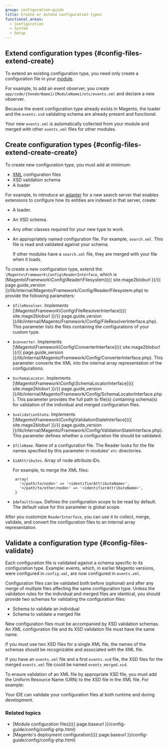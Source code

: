```yaml
---
group: configuration-guide
title: Create or extend configuration types
functional_areas:
  - Configuration
  - System
  - Setup
---
```


## Extend configuration types {#config-files-extend-create}

To extend an existing configuration type, you need only create a configuration file in your [module](https://glossary.magento.com/module).

For example, to add an event observer, you create `app/code/{VendorName}/{ModuleName}/etc/events.xml` and declare a new observer.

Because the event configuration type already exists in Magento, the loader and the `events.xsd` validating schema are already present and functional.

Your new `events.xml` is automatically collected from your module and merged with other `events.xml` files for other modules.

## Create configuration types {#config-files-extend-create-create}

To create new configuration type, you must add at minimum:

* [XML](https://glossary.magento.com/xml) configuration files
* XSD validation schema
* A loader

For example, to introduce an [adapter](https://glossary.magento.com/adapter) for a new search server that enables extensions to configure how its entities are indexed in that server, create:

* A loader.
* An XSD schema.
* Any other classes required for your new type to work.
* An appropriately named configuration file. For example, `search.xml`. This file is read and validated against your schema.

   If other modules have a `search.xml` file, they are merged with your file when it loads.

To create a new configuration type, extend the `\Magento\Framework\Config\ReaderInterface`, which is [Magento\Framework\Config\Reader\Filesystem]({{ site.mage2bloburl }}/{{ page.guide_version }}/lib/internal/Magento/Framework/Config/Reader/Filesystem.php) to provide the following parameters:

* `$fileResolver`. Implements [\Magento\Framework\Config\FileResolverInterface]({{ site.mage2bloburl }}/{{ page.guide_version }}/lib/internal/Magento/Framework/Config/FileResolverInterface.php). This parameter lists the files containing the configurations of your custom type.
* `$converter`. Implements [\Magento\Framework\Config\ConverterInterface]({{ site.mage2bloburl }}/{{ page.guide_version }}/lib/internal/Magento/Framework/Config/ConverterInterface.php). This parameter converts the XML into the internal array representation of the configurations.
* `$schemaLocator`. Implements [\Magento\Framework\Config\SchemaLocatorInterface]({{ site.mage2bloburl }}/{{ page.guide_version }}/lib/internal/Magento/Framework/Config/SchemaLocatorInterface.php). This parameter provides the full path to file(s) containing schema(s) for validation of the individual and merged configuration files.
* `$validationState`. Implements [\Magento\Framework\Config\ValidationStateInterface]({{ site.mage2bloburl }}/{{ page.guide_version }}/lib/internal/Magento/Framework/Config/ValidationStateInterface.php). This parameter defines whether a configuration file should be validated. 
* `$fileName`. Name of a configuration file. The Reader looks for the file names specified by this parameter in modules' `etc` directories.
* `$idAttributes`. Array of node attribute IDs.

    For example, to merge the XML files:

       array(
         '</path/to/node>' => '<identifierAttributeName>',
         '</path/to/other/node>' => '<identifierAttributeName>',
       }

* `$defaultScope`. Defines the configuration scope to be read by default. The default value for this parameter is global scope.

 After you customize `ReaderInterface`, you can use it to collect, merge, validate, and convert the configuration files to an internal array representation.

## Validate a configuration type {#config-files-validate}

Each configuration file is validated against a schema specific to its configuration type. Example: events, which, in earlier Magento versions, were configured in `config.xml`, are now configured in `events.xml`.

Configuration files can be validated both before (optional) and after any merge of multiple files affecting the same configuration type. Unless the validation rules for the individual and merged files are identical, you should provide two schemas for validating the configuration files:

* Schema to validate an individual
* Schema to validate a merged file

New configuration files must be accompanied by XSD validation schemas. An XML configuration file and its XSD validation file must have the same name.

If you must use two XSD files for a single XML file, the names of the schemas should be recognizable and associated with the XML file.

If you have an `events.xml` file and a first `events.xsd` file, the XSD files for the merged `events.xml` file could be named `events_merged.xsd`.

To ensure validation of an XML file by appropriate XSD file, you must add the Uniform Resource Name (URN) to the XSD file in the XML file. For example:

  <config xmlns:xsi="http://www.w3.org/2001/XMLSchema-instance" xsi:noNamespaceSchemaLocation="urn:magento:framework:ObjectManager:etc/config.xsd">

Your IDE can validate your configuration files at both runtime and during development.

### Related topics

* [Module configuration files]({{ page.baseurl }}/config-guide/config/config-php.html)
* [Magento's deployment configuration]({{ page.baseurl }}/config-guide/config/config-php.html)
